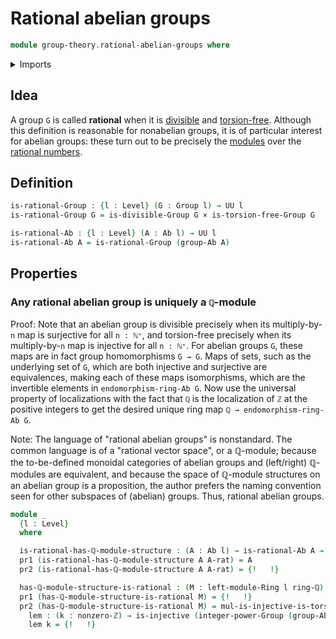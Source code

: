 # Rational abelian groups

```agda
module group-theory.rational-abelian-groups where
```

<details><summary>Imports</summary>

```agda
open import elementary-number-theory.nonzero-integers
open import elementary-number-theory.ring-of-rational-numbers

open import foundation.cartesian-product-types
open import foundation.dependent-pair-types
open import foundation.universe-levels

open import foundation-core.identity-types
open import foundation-core.injective-maps

open import group-theory.abelian-groups
open import group-theory.divisible-groups
open import group-theory.endomorphism-rings-abelian-groups
open import group-theory.groups
open import group-theory.integer-powers-of-elements-groups
open import group-theory.torsion-free-groups
open import group-theory.trivial-groups
open import group-theory.trivial-subgroups

open import linear-algebra.left-modules-rings

open import ring-theory.homomorphisms-rings
open import ring-theory.rings
```

</details>

## Idea

A group `G` is called **rational** when it is
[divisible](group-theory.divisible-groups.md) and
[torsion-free](group-theory.torsion-free-groups.md). Although this definition is
reasonable for nonabelian groups, it is of particular interest for abelian
groups: these turn out to be precisely the
[modules](linear-algebra.left-modules-rings.md) over the
[rational numbers](elementary-number-theory.ring-of-rational-numbers.md).

## Definition

```agda
is-rational-Group : {l : Level} (G : Group l) → UU l
is-rational-Group G = is-divisible-Group G × is-torsion-free-Group G

is-rational-Ab : {l : Level} (A : Ab l) → UU l
is-rational-Ab A = is-rational-Group (group-Ab A)
```

## Properties

### Any rational abelian group is uniquely a `ℚ`-module

Proof: Note that an abelian group is divisible precisely when its
multiply-by-`n` map is surjective for all `n : ℕ⁺`, and torsion-free precisely
when its multiply-by-`n` map is injective for all `n : ℕ⁺`. For abelian groups
`G`, these maps are in fact group homomorphisms `G → G`. Maps of sets, such as
the underlying set of `G`, which are both injective and surjective are
equivalences, making each of these maps isomorphisms, which are the invertible
elements in `endomorphism-ring-Ab G`. Now use the universal property of
localizations with the fact that `ℚ` is the localization of `ℤ` at the positive
integers to get the desired unique ring map `ℚ → endomorphism-ring-Ab G`.

Note: The language of "rational abelian groups" is nonstandard. The common
language is of a "rational vector space", or a ℚ-module; because the
to-be-defined monoidal categories of abelian groups and (left/right) ℚ-modules
are equivalent, and because the space of ℚ-module structures on an abelian group
is a proposition, the author prefers the naming convention seen for other
subspaces of (abelian) groups. Thus, rational abelian groups.

```agda
module _
  {l : Level}
  where

  is-rational-has-ℚ-module-structure : (A : Ab l) → is-rational-Ab A → left-module-Ring l ring-ℚ
  pr1 (is-rational-has-ℚ-module-structure A A-rat) = A
  pr2 (is-rational-has-ℚ-module-structure A A-rat) = {!   !}

  has-ℚ-module-structure-is-rational : (M : left-module-Ring l ring-ℚ) → is-rational-Ab (ab-left-module-Ring ring-ℚ M)
  pr1 (has-ℚ-module-structure-is-rational M) = {!   !}
  pr2 (has-ℚ-module-structure-is-rational M) = mul-is-injective-is-torsion-free-Group (pr1 M) lem where
    lem : (k : nonzero-ℤ) → is-injective (integer-power-Group (group-Ab (pr1 M)) (int-nonzero-ℤ k))
    lem k = {!   !}
```
